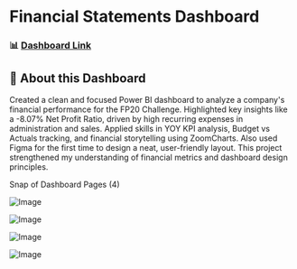 # Financial Statements Dashboard

### 📊 [Dashboard Link]([https://app.powerbi.com/view?r=eyJrIjoiNTQzNGFmMDktMjZiOC00YTkwLWI5NjEtMGVhNzIwYmI0MDM2IiwidCI6IjQ2NTRiNmYxLTBlNDctNDU3OS1hOGExLTAyZmU5ZDk0M2M3YiIsImMiOjl9](https://app.powerbi.com/view?r=eyJrIjoiYzczZTA1Y2ItOTZmMS00OTQ5LTkwNjgtMTE0ZDEzNjhiMmQ4IiwidCI6IjQ2NTRiNmYxLTBlNDctNDU3OS1hOGExLTAyZmU5ZDk0M2M3YiIsImMiOjl9))

## 📌 About this Dashboard
Created a clean and focused Power BI dashboard to analyze a company's financial performance for the FP20 Challenge. Highlighted key insights like a -8.07% Net Profit Ratio, driven by high recurring expenses in administration and sales. Applied skills in YOY KPI analysis, Budget vs Actuals tracking, and financial storytelling using ZoomCharts. Also used Figma for the first time to design a neat, user-friendly layout. This project strengthened my understanding of financial metrics and dashboard design principles.


Snap of Dashboard Pages (4)

![Image](https://github.com/user-attachments/assets/5411eb6f-2c24-4852-a430-3dffbf9bea50)

![Image](https://github.com/user-attachments/assets/805d3561-3f53-4716-afd3-fecd7629fba0)

![Image](https://github.com/user-attachments/assets/fb3015b5-bf78-4c0c-838c-9a1c4d99eb7a)

![Image](https://github.com/user-attachments/assets/38db62cc-959b-41e6-b44f-fb820183f685)

